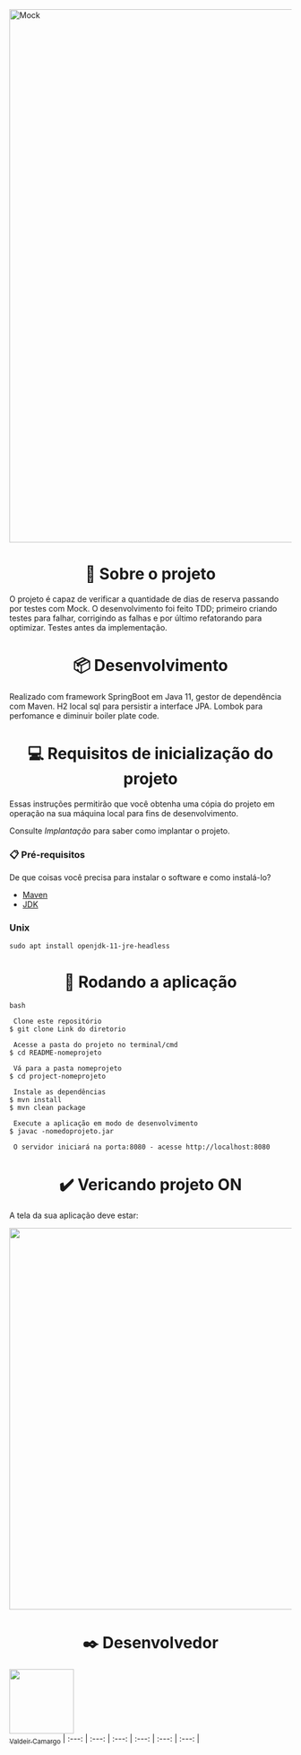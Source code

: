 <img src="https://www.alura.com.br/artigos/assets/facilitando-seus-testes-de-unidade-no-java-um-pouco-de-mockito/mockito.jpg" width="950px" alt="Mock" class="center">

<h1 align="center">🎯 Sobre o projeto</h1>

O projeto é capaz de verificar a quantidade de dias de reserva passando por testes com Mock. O desenvolvimento foi feito TDD; primeiro criando testes para falhar, corrigindo as falhas e por último refatorando para optimizar.
Testes antes da implementação. 

<h1 align="center">📦 Desenvolvimento</h1>

Realizado com framework SpringBoot em Java 11, gestor de dependência com Maven. H2 local sql para persistir a interface JPA. Lombok para perfomance e diminuir boiler plate code. 

<h1 align="center"> 💻 Requisitos de inicialização do projeto</h1>

Essas instruções permitirão que você obtenha uma cópia do projeto em operação na sua máquina local para fins de desenvolvimento.

Consulte *Implantação* para saber como implantar o projeto.

### 📋 Pré-requisitos

De que coisas você precisa para instalar o software e como instalá-lo?

- [Maven](http://maven.apache.org)
- [JDK](https://www.oracle.com/java/technologies/downloads/)

<h3>Unix</h3>

`
sudo apt install openjdk-11-jre-headless
`

 <h1 align="center">📍 Rodando a aplicação</h1>

```
bash

 Clone este repositório
$ git clone Link do diretorio

 Acesse a pasta do projeto no terminal/cmd
$ cd README-nomeprojeto

 Vá para a pasta nomeprojeto
$ cd project-nomeprojeto

 Instale as dependências
$ mvn install
$ mvn clean package

 Execute a aplicação em modo de desenvolvimento
$ javac -nomedoprojeto.jar

 O servidor iniciará na porta:8080 - acesse http://localhost:8080 
```
<h1 align="center">✔️ Vericando projeto ON</h1>

A tela da sua aplicação deve estar:

<div align="center">
<img src="https://user-images.githubusercontent.com/53881848/167270301-3d8ef2f6-ef70-43d8-b04a-2fc29203280b.jpeg" width="680px" />
</div>



 <h1 align="center">✒️  Desenvolvedor </h1>

[<img src="https://avatars.githubusercontent.com/u/59845047?v=4" width=115><br><sub>Valdeir Camargo</sub>](https://github.com/Camargovf)
| :---: | :---: | :---: | :---: | :---: | :---: | 

